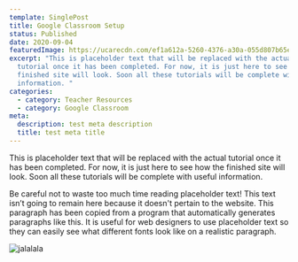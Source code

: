 ```yaml
---
template: SinglePost
title: Google Classroom Setup
status: Published
date: 2020-09-04
featuredImage: https://ucarecdn.com/ef1a612a-5260-4376-a30a-055d807b65e1/
excerpt: "This is placeholder text that will be replaced with the actual
  tutorial once it has been completed. For now, it is just here to see how the
  finished site will look. Soon all these tutorials will be complete with useful
  information. "
categories:
  - category: Teacher Resources
  - category: Google Classroom
meta:
  description: test meta description
  title: test meta title
---
```

This is placeholder text that will be replaced with the actual tutorial once it has been completed. For now, it is just here to see how the finished site will look. Soon all these tutorials will be complete with useful information. 

Be careful not to waste too much time reading placeholder text! This text isn’t going to remain here because it doesn't pertain to the website. This paragraph has been copied from a program that automatically generates paragraphs like this. It is useful for web designers to use placeholder text so they can easily see what different fonts look like on a realistic paragraph.

![jalalala](https://ucarecdn.com/48ca9b43-21da-459e-8767-b4e47ffc7050/ "stest")